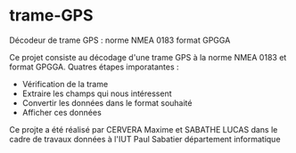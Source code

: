 # trame-GPS
Décodeur de trame GPS : norme NMEA 0183 format GPGGA

Ce projet consiste au décodage d'une trame GPS à la norme NMEA 0183 et format GPGGA.
Quatres étapes imporatantes :
* Vérification de la trame
* Extraire les champs qui nous intéressent
* Convertir les données dans le format souhaité
* Afficher ces données

Ce projte a été réalisé par CERVERA Maxime et SABATHE LUCAS dans le cadre de travaux données à l'IUT Paul Sabatier département informatique
